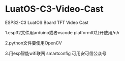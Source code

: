 # LuatOS-C3-Video-Cast
ESP32-C3 LuatOS Board TFT Video Cast

1.esp32文件用arduino或者vscode platformIO打开使用/n/r

2.python文件要使用OpenCV

3.用esp智能wifi联网  smartconfig 可用安可信公众号
